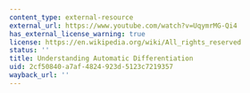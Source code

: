 ```yaml
---
content_type: external-resource
external_url: https://www.youtube.com/watch?v=UqymrMG-Qi4
has_external_license_warning: true
license: https://en.wikipedia.org/wiki/All_rights_reserved
status: ''
title: Understanding Automatic Differentiation
uid: 2cf50840-a7af-4824-923d-5123c7219357
wayback_url: ''
---
```


